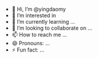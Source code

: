 - 👋 Hi, I’m @yingdaomy
- 👀 I’m interested in 
- 🌱 I’m currently learning ...
- 💞️ I’m looking to collaborate on ...
- 📫 How to reach me ...
- 😄 Pronouns: ...
- ⚡ Fun fact: ...

<!---
yingdaomy/yingdaomy is a ✨ special ✨ repository because its `README.md` (this file) appears on your GitHub profile.
You can click the Preview link to take a look at your changes.
--->
